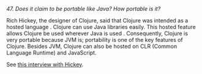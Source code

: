 
*47. Does it claim to be portable like Java? How portable is it?*

Rich Hickey, the designer of Clojure, said that Clojure was intended as a hosted language . Clojure can use Java libraries easily. This hosted feature allows Clojure be used wherever Java is used . Consequently, Clojure is very portable because JVM is; portability is one of the key features of Clojure. Besides JVM, Clojure can also be hosted on CLR (Common Language Runtime) and JavaScript.

See [this interview with Hickey](https://www.youtube.com/watch?v=wASCH_gPnDw&list=WL&index=3).
